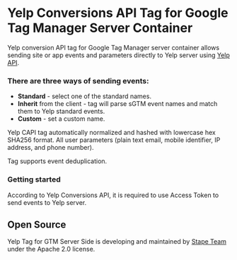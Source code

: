 # Yelp Conversions API Tag for Google Tag Manager Server Container

Yelp conversion API tag for Google Tag Manager server container allows sending site or app events and parameters directly to Yelp server using [Yelp API](https://docs.developer.yelp.com/docs/conversions-api).

### There are three ways of sending events:

- **Standard** - select one of the standard names.
- **Inherit** from the client - tag will parse sGTM event names and match them to Yelp standard events.
- **Custom** - set a custom name.

Yelp CAPI tag automatically normalized and hashed with lowercase hex SHA256 format. All user parameters (plain text email, mobile identifier, IP address, and phone number).

Tag supports event deduplication.

### Getting started
According to Yelp Conversions API, it is required to use Access Token to send events to Yelp server.

## Open Source

Yelp Tag for GTM Server Side is developing and maintained by [Stape Team](https://stape.io/) under the Apache 2.0 license.
